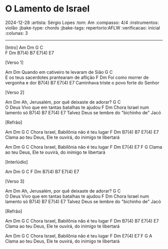 # O Lamento de Israel
2024-12-28
:artista: Sérgio Lopes
:tom: Am
:compasso: 4/4
:instrumentos: violão
:jbake-type: chords
:jbake-tags: repertorio:AFLW
:verificacao: inicial
:colunas: 3


----

[Intro]
Am  Dm  G  C  
F  Dm  B7(4)  B7 
E7(4)  E7

[Verso 1]

Am                        Dm
Quando em cativeiro te levaram de Sião
G                          C          
E os teus sacerdotes prantearam de aflição
F              Dm
Foi como morrer de vergonha e dor
B7(4)       B7            E7(4)        E7
Caminhava triste o povo forte do Senhor

[Verso 2]

Am                       Dm
Ah,  Jerusalém, por quê deixaste de adorar?
G                            C           
O Deus Vivo que em tantas batalhas te ajudou
F            Dm
Chora Israel num lamento só
B7(4)            B7            E7(4)       E7
Talvez Deus se lembre do "bichinho de" Jacó

[Refrão]

Am         Dm   G                     C
Chora  Israel, Babilônia não é teu lugar
F                 Dm             B7(4)       B7        E7(4)  E7
Clama ao teu Deus, Ele te ouvirá, do inimigo te libertará

Am         Dm   G                     C
Chora  Israel, Babilônia não é teu lugar
F                 Dm             E7(4)       E7        F   G 
Clama ao teu Deus, Ele te ouvirá, do inimigo te libertará

[Interlúdio]

Am  Dm  G  C
F  Dm  B7(4)  B7
E7(4)  E7

[Verso 3]

Am                       Dm
Ah,  Jerusalém, por quê deixaste de adorar?
G                            C           
O Deus Vivo que em tantas batalhas te ajudou
F            Dm
Chora Israel num lamento só
B7(4)            B7            E7(4)       E7
Talvez Deus se lembre do "bichinho de" Jacó

[Refrão]

Am         Dm   G                     C
Chora  Israel, Babilônia não é teu lugar
F                 Dm             B7(4)       B7        E7(4)  E7
Clama ao teu Deus, Ele te ouvirá, do inimigo te libertará

Am         Dm   G                     C
Chora  Israel, Babilônia não é teu lugar
F                 Dm             E7(4)       E7        F  G  A 
Clama ao teu Deus, Ele te ouvirá, do inimigo te libertará

```
